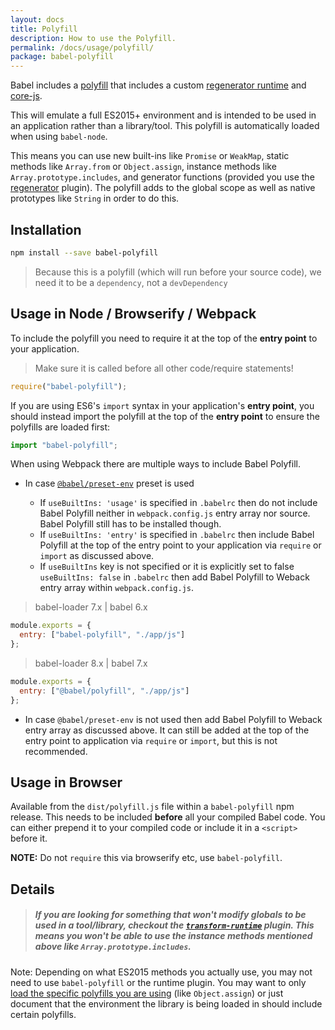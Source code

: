 ```yaml
---
layout: docs
title: Polyfill
description: How to use the Polyfill.
permalink: /docs/usage/polyfill/
package: babel-polyfill
---
```


<p class="lead">
Babel includes a <a href="https://en.wikipedia.org/wiki/Polyfill_(programming)">polyfill</a> that includes a custom
  <a href="https://github.com/facebook/regenerator/blob/master/packages/regenerator-runtime/runtime.js">regenerator runtime</a>
  and <a href="https://github.com/zloirock/core-js">core-js</a>.
</p>

This will emulate a full ES2015+ environment and is intended to be used in an application rather than a library/tool. This polyfill is automatically loaded when using `babel-node`.

This means you can use new built-ins like `Promise` or `WeakMap`, static methods like `Array.from` or `Object.assign`, instance methods like `Array.prototype.includes`, and generator functions (provided you use the [regenerator](/docs/plugins/transform-regenerator/) plugin). The polyfill adds to the global scope as well as native prototypes like `String` in order to do this.

## Installation

```sh
npm install --save babel-polyfill
```

> Because this is a polyfill (which will run before your source code), we need it to be a `dependency`, not a `devDependency`

## Usage in Node / Browserify / Webpack

To include the polyfill you need to require it at the top of the **entry point** to your application.

> Make sure it is called before all other code/require statements!

```js
require("babel-polyfill");
```

If you are using ES6's `import` syntax in your application's **entry point**, you
should instead import the polyfill at the top of the **entry point** to ensure the
polyfills are loaded first:

```js
import "babel-polyfill";
```

When using Webpack there are multiple ways to include Babel Polyfill. 

* In case [`@babel/preset-env`](https://github.com/babel/babel/tree/master/packages/babel-preset-env) preset is used 

	* If `useBuiltIns: 'usage'` is specified in `.babelrc` then do not include Babel Polyfill neither in `webpack.config.js` entry array nor source. Babel Polyfill still has to be installed though.
	* If `useBuiltIns: 'entry'` is specified in `.babelrc` then include Babel Polyfill at the top of the entry point to your application via `require` or `import` as discussed above.
	* If `useBuiltIns` key is not specified or it is explicitly set to false `useBuiltIns: false` in `.babelrc` then add Babel Polyfill to Weback entry array within `webpack.config.js`.

> babel-loader 7.x | babel 6.x

```js
module.exports = {
  entry: ["babel-polyfill", "./app/js"]
};
```

> babel-loader 8.x | babel 7.x

```js
module.exports = {
  entry: ["@babel/polyfill", "./app/js"]
};
```

* In case `@babel/preset-env` is not used then add Babel Polyfill to Weback entry array as discussed above. It can still be added at the top of the entry point to application via `require` or `import`, but this is not recommended.

## Usage in Browser

Available from the `dist/polyfill.js` file within a `babel-polyfill` npm release.
This needs to be included **before** all your compiled Babel code. You can either
prepend it to your compiled code or include it in a `<script>`
before it.

**NOTE:** Do not `require` this via browserify etc, use `babel-polyfill`.

## Details

<blockquote class="babel-callout babel-callout-info">
  <h5>
    If you are looking for something that won't modify globals to be used in a tool/library, checkout the <a href="/docs/plugins/transform-runtime"><code>transform-runtime</code></a> plugin. This means you won't be able to use the instance methods mentioned above like <code>Array.prototype.includes</code>.
  </h5>
</blockquote>

Note: Depending on what ES2015 methods you actually use, you may not need to use `babel-polyfill` or the runtime plugin. You may want to only [load the specific polyfills you are using](https://github.com/zloirock/core-js#commonjs) (like `Object.assign`) or just document that the environment the library is being loaded in should include certain polyfills.


